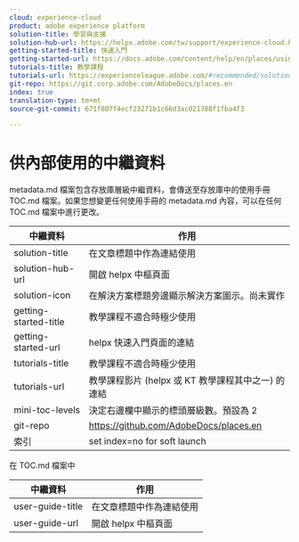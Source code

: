 ```yaml
---
cloud: experience-cloud
product: adobe experience platform
solution-title: 學習與支援
solution-hub-url: https://helpx.adobe.com/tw/support/experience-cloud.html
getting-started-title: 快速入門
getting-started-url: https://docs.adobe.com/content/help/en/places/using/getting-started.html
tutorials-title: 教學課程
tutorials-url: https://experienceleague.adobe.com/#recommended/solutions/experience-platform
git-repo: https://git.corp.adobe.com/AdobeDocs/places.en
index: true
translation-type: tm+mt
source-git-commit: 671f807f4ecf23271b1c66d3ac021788f1fba4f3

---
```



<!-- We need better links for Getting Started and Tutorials. We can do this after we hit stage -->

# 供內部使用的中繼資料

metadata.md 檔案包含存放庫層級中繼資料，會傳送至存放庫中的使用手冊 TOC.md 檔案。如果您想變更任何使用手冊的 metadata.md 內容，可以在任何 TOC.md 檔案中進行更改。

| 中繼資料 | 作用 |
|--- |--- |
| solution-title | 在文章標題中作為連結使用 |
| solution-hub-url | 開啟 helpx 中樞頁面 |
| solution-icon | 在解決方案標題旁邊顯示解決方案圖示。尚未實作 |
| getting-started-title | 教學課程不適合時極少使用 |
| getting-started-url | helpx 快速入門頁面的連結 |
| tutorials-title | 教學課程不適合時極少使用 |
| tutorials-url | 教學課程影片 (helpx 或 KT 教學課程其中之一) 的連結 |
| mini-toc-levels | 決定右邊欄中顯示的標頭層級數。預設為 2 |
| git-repo | https://github.com/AdobeDocs/places.en |
| 索引 | set index=no for soft launch |

在 TOC.md 檔案中

| 中繼資料 | 作用 |
|--- |--- |
| user-guide-title | 在文章標題中作為連結使用 |
| user-guide-url | 開啟 helpx 中樞頁面 |
